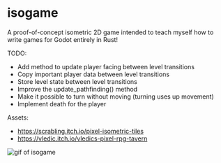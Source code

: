 # isogame

A proof-of-concept isometric 2D game intended to teach myself how to write games for Godot entirely in Rust!

TODO:

- Add method to update player facing between level transitions
- Copy important player data between level transitions
- Store level state between level transitions
- Improve the update_pathfinding() method
- Make it possible to turn without moving (turning uses up movement)
- Implement death for the player

Assets:

- https://scrabling.itch.io/pixel-isometric-tiles
- https://vledic.itch.io/vledics-pixel-rpg-tavern

![gif of isogame](isogame.gif)
